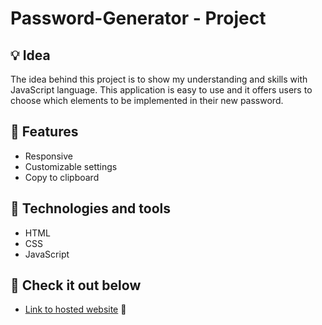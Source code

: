 # Password-Generator - Project

## 💡 Idea 

The idea behind this project is to show my understanding and skills with JavaScript language. 
This application is easy to use and it offers users to choose which elements to be implemented in their new password. 

## 🎈 Features 

* Responsive
* Customizable settings
* Copy to clipboard

## 🔧 Technologies and tools

* HTML
* CSS
* JavaScript

## 🔗 Check it out below

* [Link to hosted website](https://semirkardovich.github.io/Digital-Crafters/) 👀
